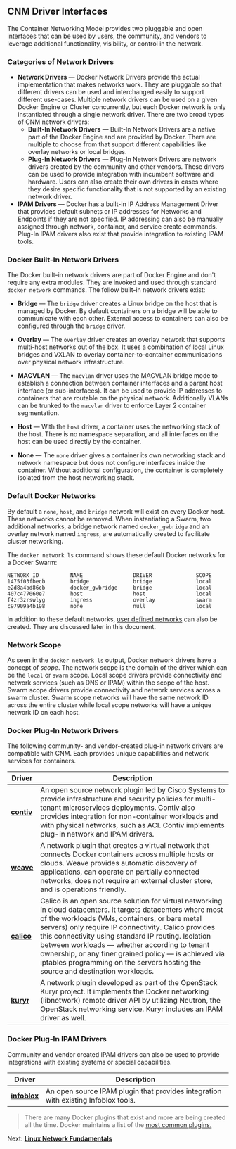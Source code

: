 
## CNM Driver Interfaces
The Container Networking Model provides two pluggable and open interfaces that can be used by users, the community, and vendors to leverage additional functionality, visibility, or control in the network.

### Categories of Network Drivers

 - __Network Drivers__ — Docker Network Drivers provide the actual implementation that makes networks work. They are pluggable so that different drivers can be used and interchanged easily to support different use-cases. Multiple network drivers can be used on a given Docker Engine or Cluster concurrently, but each Docker network is only instantiated through a single network driver. There are two broad types of CNM network drivers:
 	- __Built-In Network Drivers__ — Built-In Network Drivers are a native part of the Docker Engine and are provided by Docker. There are multiple to choose from that support different capabilities like overlay networks or local bridges.
 	- __Plug-In Network Drivers__ — Plug-In Network Drivers are network drivers created by the community and other vendors. These drivers can be used to provide integration with incumbent software and hardware. Users can also create their own drivers in cases where they desire specific functionality that is not supported by an existing network driver.
 - __IPAM Drivers__ — Docker has a built-in IP Address Management Driver that provides default subnets or IP addresses for Networks and Endpoints if they are not specified. IP addressing can also be manually assigned through network, container, and service create commands. Plug-In IPAM drivers also exist that provide integration to existing IPAM tools. 

### Docker Built-In Network Drivers
The Docker built-in network drivers are part of Docker Engine and don't require any extra modules. They are invoked and used through standard `docker network` commands. The follow built-in network drivers exist:

- __Bridge__ — The `bridge` driver creates a Linux bridge on the host that is managed by Docker. By default containers on a bridge will be able to communicate with each other. External access to containers can also be configured through the `bridge` driver. 

- __Overlay__ — The `overlay` driver creates an overlay network that supports multi-host networks out of the box. It uses a combination of local Linux bridges and VXLAN to overlay container-to-container communications over physical network infrastructure. 

- __MACVLAN__ — The `macvlan` driver uses the MACVLAN bridge mode to establish a connection between container interfaces and a parent host interface (or sub-interfaces). It can be used to provide IP addresses to containers that are routable on the physical network. Additionally VLANs can be trunked to the `macvlan` driver to enforce Layer 2 container segmentation.

- __Host__ — With the `host` driver, a container uses the networking stack of the host. There is no namespace separation, and all interfaces on the host can be used directly by the container.

- __None__ — The `none` driver gives a container its own networking stack and network namespace but does not configure interfaces inside the container. Without additional configuration, the container is completely isolated from the host networking stack.


### Default Docker Networks
By default a `none`, `host`, and `bridge` network will exist on every Docker host. These networks cannot be removed. When instantiating a Swarm, two additional networks, a bridge network named `docker_gwbridge` and an overlay network named `ingress`, are automatically created to facilitate cluster networking. 

The `docker network ls` command shows these default Docker networks for a Docker Swarm:

```
NETWORK ID          NAME                DRIVER              SCOPE
1475f03fbecb        bridge              bridge              local
e2d8a4bd86cb        docker_gwbridge     bridge              local
407c477060e7        host                host                local
f4zr3zrswlyg        ingress             overlay             swarm
c97909a4b198        none                null                local
```

In addition to these default networks, [user defined networks](#userdefined) can also be created. They are discussed later in this document.

### Network Scope
As seen in the `docker network ls` output, Docker network drivers have a concept of _scope_. The network scope is the domain of the driver which can be the `local` or `swarm` scope. Local scope drivers provide connectivity and network services (such as DNS or IPAM) within the scope of the host. Swarm scope drivers provide connectivity and network services across a swarm cluster. Swarm scope networks will have the same network ID across the entire cluster while local scope networks will have a unique network ID on each host. 

### Docker Plug-In Network Drivers
The following community- and vendor-created plug-in network drivers are compatible with CNM. Each provides unique capabilities and network services for containers.

| Driver | Description   |
|------|------|
| [**contiv**](http://contiv.github.io/) | An open source network plugin led by Cisco Systems to provide infrastructure and security policies for multi-tenant microservices deployments. Contiv also provides integration for non-container workloads and with physical networks, such as ACI. Contiv implements plug-in network and IPAM drivers. |
| [**weave**](https://www.weave.works/docs/net/latest/introducing-weave/) |  A network plugin that creates a virtual network that connects Docker containers across multiple hosts or clouds. Weave provides automatic discovery of applications, can operate on partially connected networks, does not require an external cluster store, and is operations friendly.   |
| [**calico**](https://www.projectcalico.org/)     | Calico is an open source solution for virtual networking in cloud datacenters.  It targets datacenters where most of the workloads (VMs, containers, or bare metal servers) only require IP connectivity. Calico provides this connectivity using standard IP routing. Isolation between workloads — whether according to tenant ownership, or any finer grained policy — is achieved via iptables programming on the servers hosting the source and destination workloads.  |
| [**kuryr**](https://github.com/openstack/kuryr)    | A network plugin developed as part of the OpenStack Kuryr project. It implements the Docker networking (libnetwork) remote driver API by utilizing Neutron, the OpenStack networking service. Kuryr includes an IPAM driver as well. |

### Docker Plug-In IPAM Drivers
Community and vendor created IPAM drivers can also be used to provide integrations with existing systems or special capabilities.

| Driver | Description   |
|------|------|
| [**infoblox**](https://store.docker.com/community/images/infoblox/ipam-driver) | An open source IPAM plugin that provides integration with existing Infoblox tools. |

> There are many Docker plugins that exist and more are being created all the time. Docker maintains a list of the [most common plugins.](https://docs.docker.com/engine/extend/legacy_plugins/)

Next: **[Linux Network Fundamentals](03-linux-networking.md)**